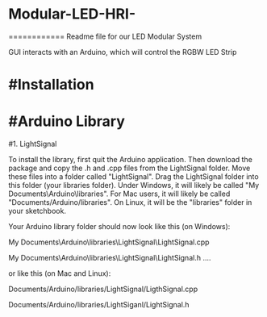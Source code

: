 # Modular-LED-HRI-
============
Readme file for our LED Modular System

GUI interacts with an Arduino, which will control the RGBW LED Strip

#Installation
=============
#Arduino Library
===========
#1. LightSignal

To install the library, first quit the Arduino application. Then download the package and copy the .h and .cpp files from the LightSignal folder. Move these files into a folder called "LightSignal". Drag the LightSignal folder into this folder (your libraries folder). Under Windows, it will likely be called "My Documents\Arduino\libraries". For Mac users, it will likely be called "Documents/Arduino/libraries". On Linux, it will be the "libraries" folder in your sketchbook. 

Your Arduino library folder should now look like this (on Windows):

  My Documents\Arduino\libraries\LightSignal\LightSignal.cpp
  
  My Documents\Arduino\libraries\LightSignal\LightSignal.h
  ....


or like this (on Mac and Linux):

  Documents/Arduino/libraries/LightSignal/LigthSignal.cpp
  
  Documents/Arduino/libraries/LightSiganl/LightSignal.h

